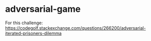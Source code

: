 # adversarial-game

For this challenge: https://codegolf.stackexchange.com/questions/266200/adversarial-iterated-prisoners-dilemma
